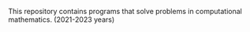 This repository contains programs that solve problems in computational mathematics. (2021-2023 years)
